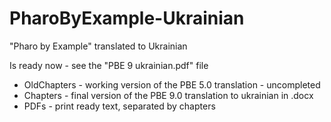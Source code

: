 # PharoByExample-Ukrainian
"Pharo by Example" translated to Ukrainian

Is ready now - see the "PBE 9 ukrainian.pdf" file

* OldChapters - working version of the PBE 5.0 translation - uncompleted
* Chapters - final version of the PBE 9.0 translation to ukrainian in .docx
* PDFs - print ready text, separated by chapters
